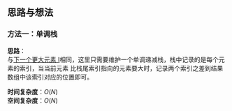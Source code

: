 ## 思路与想法
### 方法一：单调栈
**思路**：  
与[下一个更大元素 I](https://github.com/Mathstarry/Leetcode/tree/master/problems/0496_nextGreaterElement)相同，这里只需要维护一个单调递减栈，栈中记录的是每个元素的索引，当当前元素
比栈尾索引指向的元素要大时，记录两个索引之差到结果数组中该索引对应的位置即可。


**时间复杂度**：*O*(*N*)  
**空间复杂度**：*O*(*N*)
